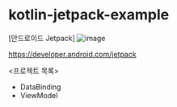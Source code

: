 # kotlin-jetpack-example
[안드로이드 Jetpack]
![image](https://user-images.githubusercontent.com/14201479/156367176-06090d29-f5d0-4348-b86f-b5a9debe0748.png)

https://developer.android.com/jetpack

<프로젝트 목록>  
- DataBinding  
- ViewModel
